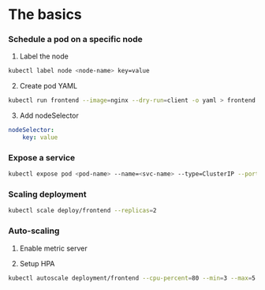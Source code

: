 # The basics

### Schedule a pod on a specific node
1. Label the node
```bash
kubectl label node <node-name> key=value
```
2. Create pod YAML
```bash
kubectl run frontend --image=nginx --dry-run=client -o yaml > frontend.yaml
```
3. Add nodeSelector
```yaml
nodeSelector:
    key: value
```

### Expose a service
```bash
kubectl expose pod <pod-name> --name=<svc-name> --type=ClusterIP --port=80 --target-port=80
```

### Scaling deployment
```bash
kubectl scale deploy/frontend --replicas=2
```

### Auto-scaling
1. Enable metric server

2. Setup HPA
```bash
kubectl autoscale deployment/frontend --cpu-percent=80 --min=3 --max=5
```

